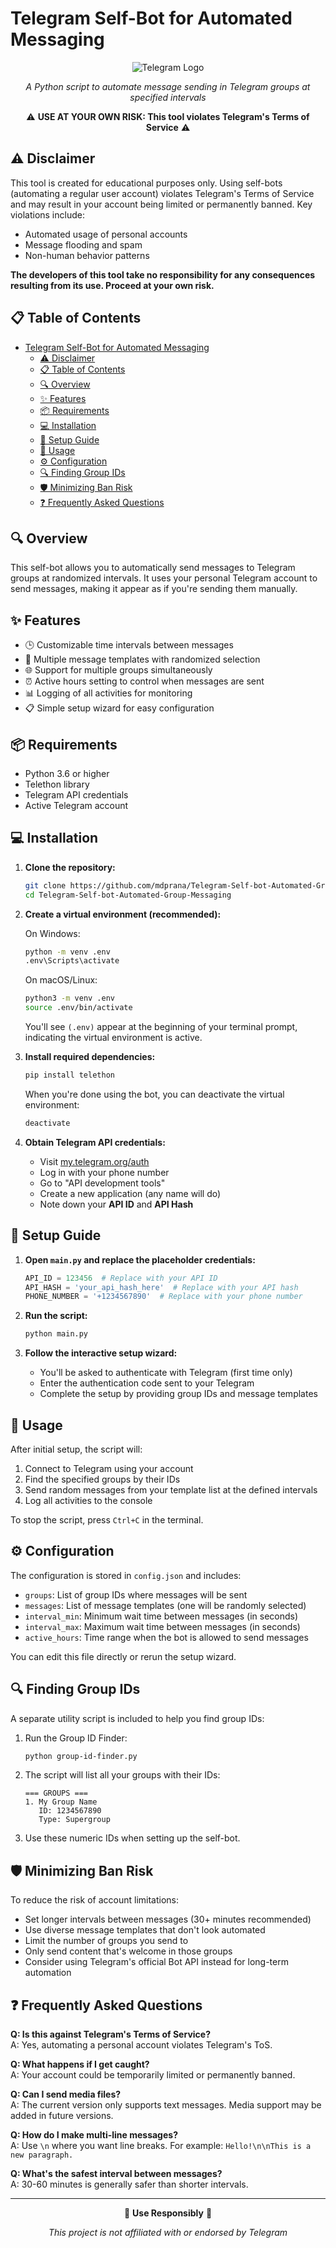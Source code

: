 # Telegram Self-Bot for Automated Messaging

<div align="center">

![Telegram Logo](https://telegram.org/img/t_logo.svg)

*A Python script to automate message sending in Telegram groups at specified intervals*

⚠️ **USE AT YOUR OWN RISK: This tool violates Telegram's Terms of Service** ⚠️

</div>

## ⚠️ Disclaimer

This tool is created for educational purposes only. Using self-bots (automating a regular user account) violates Telegram's Terms of Service and may result in your account being limited or permanently banned. Key violations include:

- Automated usage of personal accounts
- Message flooding and spam
- Non-human behavior patterns

**The developers of this tool take no responsibility for any consequences resulting from its use. Proceed at your own risk.**

## 📋 Table of Contents

- [Telegram Self-Bot for Automated Messaging](#telegram-self-bot-for-automated-messaging)
  - [⚠️ Disclaimer](#️-disclaimer)
  - [📋 Table of Contents](#-table-of-contents)
  - [🔍 Overview](#-overview)
  - [✨ Features](#-features)
  - [📦 Requirements](#-requirements)
  - [💻 Installation](#-installation)
  - [🔧 Setup Guide](#-setup-guide)
  - [🚀 Usage](#-usage)
  - [⚙️ Configuration](#️-configuration)
  - [🔍 Finding Group IDs](#-finding-group-ids)
  - [🛡️ Minimizing Ban Risk](#️-minimizing-ban-risk)
  - [❓ Frequently Asked Questions](#-frequently-asked-questions)

## 🔍 Overview

This self-bot allows you to automatically send messages to Telegram groups at randomized intervals. It uses your personal Telegram account to send messages, making it appear as if you're sending them manually.

## ✨ Features

- 🕒 Customizable time intervals between messages
- 📝 Multiple message templates with randomized selection
- 🌐 Support for multiple groups simultaneously
- ⏰ Active hours setting to control when messages are sent
- 📊 Logging of all activities for monitoring
- 📋 Simple setup wizard for easy configuration

## 📦 Requirements

- Python 3.6 or higher
- Telethon library
- Telegram API credentials
- Active Telegram account

## 💻 Installation

1. **Clone the repository:**
   ```bash
   git clone https://github.com/mdprana/Telegram-Self-bot-Automated-Group-Messaging.git
   cd Telegram-Self-bot-Automated-Group-Messaging
   ```

2. **Create a virtual environment (recommended):**
   
   On Windows:
   ```bash
   python -m venv .env
   .env\Scripts\activate
   ```
   
   On macOS/Linux:
   ```bash
   python3 -m venv .env
   source .env/bin/activate
   ```
   
   You'll see `(.env)` appear at the beginning of your terminal prompt, indicating the virtual environment is active.

3. **Install required dependencies:**
   ```bash
   pip install telethon
   ```
   
   When you're done using the bot, you can deactivate the virtual environment:
   ```bash
   deactivate
   ```

3. **Obtain Telegram API credentials:**
   - Visit [my.telegram.org/auth](https://my.telegram.org/auth)
   - Log in with your phone number
   - Go to "API development tools"
   - Create a new application (any name will do)
   - Note down your **API ID** and **API Hash**

## 🔧 Setup Guide

1. **Open `main.py` and replace the placeholder credentials:**
   ```python
   API_ID = 123456  # Replace with your API ID
   API_HASH = 'your_api_hash_here'  # Replace with your API hash
   PHONE_NUMBER = '+1234567890'  # Replace with your phone number
   ```

2. **Run the script:**
   ```bash
   python main.py
   ```

3. **Follow the interactive setup wizard:**
   - You'll be asked to authenticate with Telegram (first time only)
   - Enter the authentication code sent to your Telegram
   - Complete the setup by providing group IDs and message templates

## 🚀 Usage

After initial setup, the script will:

1. Connect to Telegram using your account
2. Find the specified groups by their IDs
3. Send random messages from your template list at the defined intervals
4. Log all activities to the console

To stop the script, press `Ctrl+C` in the terminal.

## ⚙️ Configuration

The configuration is stored in `config.json` and includes:

- `groups`: List of group IDs where messages will be sent
- `messages`: List of message templates (one will be randomly selected)
- `interval_min`: Minimum wait time between messages (in seconds)
- `interval_max`: Maximum wait time between messages (in seconds)
- `active_hours`: Time range when the bot is allowed to send messages

You can edit this file directly or rerun the setup wizard.

## 🔍 Finding Group IDs

A separate utility script is included to help you find group IDs:

1. Run the Group ID Finder:
   ```bash
   python group-id-finder.py
   ```

2. The script will list all your groups with their IDs:
   ```
   === GROUPS ===
   1. My Group Name
      ID: 1234567890
      Type: Supergroup
   ```

3. Use these numeric IDs when setting up the self-bot.

## 🛡️ Minimizing Ban Risk

To reduce the risk of account limitations:

- Set longer intervals between messages (30+ minutes recommended)
- Use diverse message templates that don't look automated
- Limit the number of groups you send to
- Only send content that's welcome in those groups
- Consider using Telegram's official Bot API instead for long-term automation

## ❓ Frequently Asked Questions

**Q: Is this against Telegram's Terms of Service?**  
A: Yes, automating a personal account violates Telegram's ToS.

**Q: What happens if I get caught?**  
A: Your account could be temporarily limited or permanently banned.

**Q: Can I send media files?**  
A: The current version only supports text messages. Media support may be added in future versions.

**Q: How do I make multi-line messages?**  
A: Use `\n` where you want line breaks. For example: `Hello!\n\nThis is a new paragraph.`

**Q: What's the safest interval between messages?**  
A: 30-60 minutes is generally safer than shorter intervals.

---

<div align="center">

📱 **Use Responsibly** 📱

*This project is not affiliated with or endorsed by Telegram*

</div>